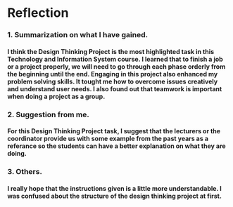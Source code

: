 # Reflection
### 1. Summarization on what I have gained.
#### I think the Design Thinking Project is the most highlighted task in this Technology and Information System course. I learned that to finish a job or a project properly, we will need to go through each phase orderly from the beginning until the end. Engaging in this project also enhanced my problem solving skills. It tought me how to overcome issues creatively and understand user needs. I also found out that teamwork is important when doing a project as a group.
### 2. Suggestion from me.
#### For this Design Thinking Project task, I suggest that the lecturers or the coordinator provide us with some example from the past years as a referance so the students can have a better explanation on what they are doing.
### 3. Others.
#### I really hope that the instructions given is a little more understandable. I was confused about the structure of the design thinking project at first.

